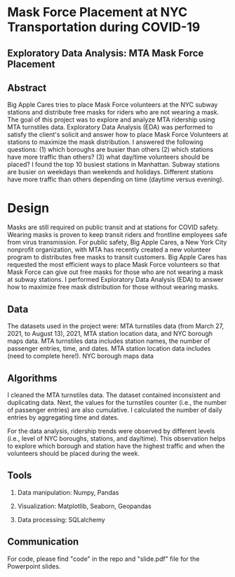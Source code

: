 # Mask Force Placement at NYC Transportation during COVID-19

## Exploratory Data Analysis: MTA Mask Force Placement


## Abstract 

Big Apple Cares tries to place Mask Force volunteers at the NYC subway stations and distribute free masks for riders who are not wearing a mask. The goal of this project was to explore and analyze MTA ridership using MTA turnstiles data. Exploratory Data Analysis (EDA) was performed to satisfy the client's solicit and answer how to place Mask Force Volunteers at stations to maximize the mask distribution. I answered the following questions: (1) which boroughs are busier than others (2) which stations have more traffic than others? (3) what day/time volunteers should be placed? I found the top 10 busiest stations in Manhattan. Subway stations are busier on weekdays than weekends and holidays. Different stations have more traffic than others depending on time (daytime versus evening).

# Design

Masks are still required on public transit and at stations for COVID safety. Wearing masks is proven to keep transit riders and frontline employees safe from virus transmission. For public safety, Big Apple Cares, a New York City nonprofit organization, with MTA has recently created a new volunteer program to distributes free masks to transit customers. Big Apple Cares has requested the most efficient ways to place Mask Force volunteers so that Mask Force can give out free masks for those who are not wearing a mask at subway stations. I performed Exploratory Data Analysis (EDA) to answer how to maximize free mask distribution for those without wearing masks.

## Data

The datasets used in the project were: MTA turnstiles data (from March 27, 2021, to August 13), 2021, MTA station location data, and NYC borough maps data. MTA turnstiles data includes station names, the number of passenger entries, time, and dates. MTA station location data includes (need to complete here!). NYC borough maps data

## Algorithms

I cleaned the MTA turnstiles data. The dataset contained inconsistent and duplicating data. Next, the values for the turnstiles counter (i.e., the number of passenger entries) are also cumulative. I calculated the number of daily entries by aggregating time and dates.

For the data analysis, ridership trends were observed by different levels (i.e., level of NYC boroughs, stations, and day/time). This observation helps to explore which borough and station have the highest traffic and when the volunteers should be placed during the week. 

## Tools

1. Data manipulation: Numpy, Pandas

2. Visualization: Matplotlib, Seaborn, Geopandas

3. Data processing: SQLalchemy


## Communication
For code, please find "code" in the repo and "slide.pdf" file for the Powerpoint slides.
